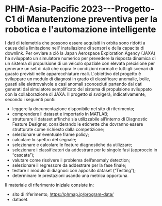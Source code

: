 # PHM-Asia-Pacific 2023---Progetto-C1 di Manutenzione preventiva per la robotica e l'automazione intelligente

I dati di telemetria che possono essere acquisiti in orbita sono ridotti a causa della limitazione nell' installazione di sensori e della capacità di downlink. Per ovviare a ciò la Japan Aerospace Exploration Agency (JAXA) ha sviluppato un simulatore numerico per prevedere la risposta dinamica di un sistema di propulsione di un veicolo spaziale con elevata precisione per generare un set di dati che copra le condizioni normali e tutti gli scenari di guasto previsti nelle apparecchiature reali.
L'obiettivo del progetto è sviluppare un modulo di diagnosi in grado di classificare anomalie, bolle, guasti alle elettrovalvole e casi anomali sconosciuti partendo dai dati generati dal simulatore semplificato del sistema di propulsione sviluppato con la collaborazione di JAXA.
Il progetto si svolgerà, indicativamente, secondo i seguenti punti:
-	leggere la documentazione disponibile nel sito di riferimento;
-	comprendere il dataset e importarlo in MATLAB;
-	strutturare il dataset affinché sia utilizzabile all’interno di Diagnostic Feature Designer, considerando le etichette che dovranno essere strutturate come richiesto dalla competizione;
-	selezionare un’eventuale frame policy;
-	calcolare lo spettro del segnale;
-	selezionare e calcolare le feature diagnostiche da utilizzare;
-	selezionare i classificatori da addestrare per le singole fasi (approccio in “cascata”);
-	valutare come risolvere il problema dell’anomaly detection;
-	selezionare il regressore da addestrare per la fase finale;
-	testare il modulo di diagnosi con apposito dataset (“Testing”);
-	determinare le prestazioni usando una metrica opportuna.

Il materiale di riferimento iniziale consiste in:
-	sito di riferimento, https://phmap.jp/program-data/
-	dataset.
